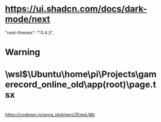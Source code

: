 # https://ui.shadcn.com/docs/dark-mode/next

"next-themes": "^0.4.3",

# Warning
# \\wsl$\Ubuntu\home\pi\Projects\gamerecord_online_old\app\(root)\page.tsx
# <html lang="en" suppressHydrationWarning>

https://codepen.io/anna_blok/pen/ZEmpLMb


